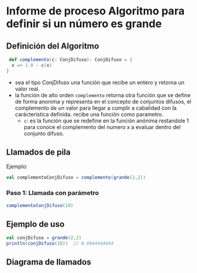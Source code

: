 # Informe de proceso Algoritmo para definir si un número es grande
## Definición del Algoritmo
```Scala
 def complemento(c: ConjDifuso): ConjDifuso = {
  x => 1.0 - c(x)
}
```
* sea el tipo ConjDifuso una función que recibe un entero y retorna un valor real.
* la función de alto orden `complemento` retorna otra función que se define de forma anonima y representa en el concepto de
conjuntos difusos, el complemento de un valor para llegar a cumplir a cabalidad con la carácteristica definida. recibe una
función como parametro.
    * `c`: es la función que se redefine en la función anónima restandole 1 para conoce el complemento del numero x a evaluar
    dentro del conjunto difuso.



## Llamados de pila
Ejemplo:
```Scala
val complementoConjDifuso = complemento(grande(2,2))
```
### Paso 1: Llamada con parámetro

```Scala
complementoConjDifuso(10)
```


## Ejemplo de uso

```Scala
val conjDifuso = grande(2,2)
println(conjDifuso(10))  // 0.6944444444
```



## Diagrama de llamados

```mermaid


```


